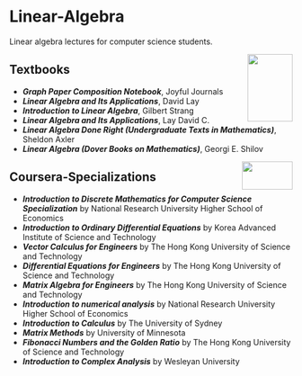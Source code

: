 # Linear-Algebra
Linear algebra lectures for computer science students.

<img align="right" width="80" height="120" src="https://github.com/cs-MohamedAyman/Computer-Science-Textbooks/blob/master/organizations-logos/textbook.jpg">

## Textbooks

* ***Graph Paper Composition Notebook***, Joyful Journals
* ***Linear Algebra and Its Applications***, David Lay
* ***Introduction to Linear Algebra***, Gilbert Strang
* ***Linear Algebra and Its Applications***, Lay David C.
* ***Linear Algebra Done Right (Undergraduate Texts in Mathematics)***, Sheldon Axler
* ***Linear Algebra (Dover Books on Mathematics)***, Georgi E. Shilov

<img align="right" width="90" height="50" src="https://github.com/cs-MohamedAyman/Coursera-Specializations/blob/master/organizations-logos/coursera.jpg">

## Coursera-Specializations

* ***Introduction to Discrete Mathematics for Computer Science Specialization*** by National Research University Higher School of Economics
* ***Introduction to Ordinary Differential Equations*** by Korea Advanced Institute of Science and Technology
* ***Vector Calculus for Engineers*** by The Hong Kong University of Science and Technology
* ***Differential Equations for Engineers*** by The Hong Kong University of Science and Technology
* ***Matrix Algebra for Engineers*** by The Hong Kong University of Science and Technology
* ***Introduction to numerical analysis*** by National Research University Higher School of Economics
* ***Introduction to Calculus*** by The University of Sydney
* ***Matrix Methods*** by University of Minnesota
* ***Fibonacci Numbers and the Golden Ratio*** by The Hong Kong University of Science and Technology
* ***Introduction to Complex Analysis*** by Wesleyan University
